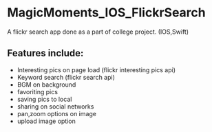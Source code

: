 # MagicMoments_IOS_FlickrSearch
A flickr search app done as a part of college project. (IOS,Swift)

## Features include:
- Interesting pics on page load (flickr interesting pics api)
- Keyword search (flickr search api)
- BGM on background
- favoriting pics
- saving pics to local
- sharing on social networks
- pan,zoom options on image
- upload image option


